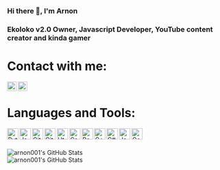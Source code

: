 ### Hi there 👋, I'm Arnon

<!--
**arnonGPMC/arnonGPMC** is a ✨ _special_ ✨ repository because its `README.md` (this file) appears on your GitHub profile.

Here are some ideas to get you started:

- 🔭 I’m currently working on ...
- 🌱 I’m currently learning ...
- 👯 I’m looking to collaborate on ...
- 🤔 I’m looking for help with ...
- 💬 Ask me about ...
- 📫 How to reach me: ...
- 😄 Pronouns: ...
- ⚡ Fun fact: ...
-->

### Ekoloko v2.0 Owner, Javascript Developer, YouTube content creator and kinda gamer

# Contact with me:

[<img align="left" alt="arnon001 | YouTube" width="22px" src="https://cdn.jsdelivr.net/npm/simple-icons@v3/icons/youtube.svg"/>][youtube]
[<img align="left" alt="arnon001 | Discord" width="22px" src="https://cdn.jsdelivr.net/npm/simple-icons@3.4.1/icons/discord.svg"/>][discord]
<!--[<img align="left" alt="MegaNoam | Twitter" width="22px" src="https://cdn.jsdelivr.net/npm/simple-icons@3.4.1/icons/twitter.svg"/>][twitter]-->
 <br>
 
# Languages and Tools:

<img align="left" alt="Python" width="26px" src="https://cdn.worldvectorlogo.com/logos/python-5.svg"/>
<img align="left" alt="Javascript" width="26px" src="https://cdn.worldvectorlogo.com/logos/logo-javascript.svg"/>
<img align="left" alt="Git" width="26px" src="https://cdn.worldvectorlogo.com/logos/git-icon.svg"/>
<img align="left" alt="GitHub" width="26px" src="https://cdn.worldvectorlogo.com/logos/github-icon-1.svg"/>
<img align="left" alt="Html" width="26px" src="https://cdn.worldvectorlogo.com/logos/html-1.svg"/>
<img align="left" alt="Css" width="26px" src="https://cdn.worldvectorlogo.com/logos/css-3.svg"/>
<img align="left" alt="Bash" width="26px" src="https://cdn.worldvectorlogo.com/logos/bash-1.svg"/>
<img align="left" alt="C++" width="26px" src="https://cdn.worldvectorlogo.com/logos/c.svg"/>
<img align="left" alt="C#" width="26px" src="https://seeklogo.com/images/C/c-sharp-c-logo-02F17714BA-seeklogo.com.png"/>
<img align="left" alt="Java" width="26px" src="https://cdn.worldvectorlogo.com/logos/java-4.svg"/>
<img align="left" alt="Google Cloud" width="26px" src="https://cdn.worldvectorlogo.com/logos/google-cloud-1.svg"/>


<br> <br>

<img align="left" alt="arnon001's GitHub Stats" src="https://github-readme-stats.vercel.app/api?username=arnon001&show_icons=true&hide_border=true&count_private=true&hide=stars&theme=dark"/><br>
<img align="left" alt="arnon001's GitHub Stats" src="https://github-readme-stats.vercel.app/api/top-langs/?username=arnon001&theme=dark"/>

[youtube]: https://www.youtube.com/channel/UCtkj4WKtBfPBAA1ue8BzspA
[discord]: https://discord.com/users/512965766862209025
<!--[twitter]: https://www.twitter.com/MegaNoam-->
